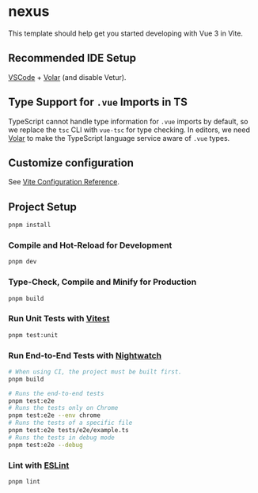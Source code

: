 # nexus

This template should help get you started developing with Vue 3 in Vite.

## Recommended IDE Setup

[VSCode](https://code.visualstudio.com/) + [Volar](https://marketplace.visualstudio.com/items?itemName=Vue.volar) (and disable Vetur).

## Type Support for `.vue` Imports in TS

TypeScript cannot handle type information for `.vue` imports by default, so we replace the `tsc` CLI with `vue-tsc` for type checking. In editors, we need [Volar](https://marketplace.visualstudio.com/items?itemName=Vue.volar) to make the TypeScript language service aware of `.vue` types.

## Customize configuration

See [Vite Configuration Reference](https://vitejs.dev/config/).

## Project Setup

```sh
pnpm install
```

### Compile and Hot-Reload for Development

```sh
pnpm dev
```

### Type-Check, Compile and Minify for Production

```sh
pnpm build
```

### Run Unit Tests with [Vitest](https://vitest.dev/)

```sh
pnpm test:unit
```

### Run End-to-End Tests with [Nightwatch](https://nightwatchjs.org/)

```sh
# When using CI, the project must be built first.
pnpm build

# Runs the end-to-end tests
pnpm test:e2e
# Runs the tests only on Chrome
pnpm test:e2e --env chrome
# Runs the tests of a specific file
pnpm test:e2e tests/e2e/example.ts
# Runs the tests in debug mode
pnpm test:e2e --debug
```
    
### Lint with [ESLint](https://eslint.org/)

```sh
pnpm lint
```

